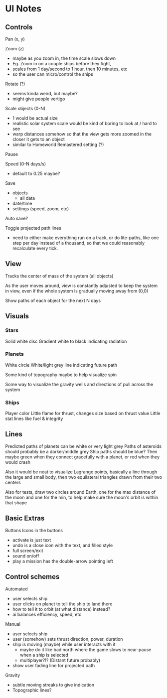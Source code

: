 # UI Notes

## Controls

Pan (x, y)

Zoom (z)
- maybe as you zoom in, the time scale slows down
- Eg. Zoom in on a couple ships before they fight,
- scales from 1 day/second to 1 hour, then 10 minutes, etc
- so the user can micro/control the ships

Rotate (?)

- seems kinda weird, but maybe?
- might give people vertigo

Scale objects (0-N)

- 1 would be actual size
- realistic solar system scale would be kind of boring to look at / hard to see
- warp distances somehow so that the view gets more zoomed in the closer it gets to an object
- similar to Homeworld Remastered setting (?)

Pause

Speed (0-N days/s)

- default to 0.25 maybe?

Save

- objects
  - all data
- date/time
- settings (speed, zoom, etc)

Auto save?

Toggle projected path lines
- need to either make everything run on a track, or do lite-paths, like one step per day instead of a thousand, so that we could reasonably recalculate every tick.

## View

Tracks the center of mass of the system (all objects)

As the user moves around, view is constantly adjusted to keep the system in view, even if the whole system is gradually moving away from (0,0)

Show paths of each object for the next N days

## Visuals

### Stars

Solid white disc
Gradient white to black indicating radiation

### Planets

White circle
White/light grey line indicating future path

Some kind of topography maybe to help visualize spin

Some way to visualize the gravity wells and directions of pull across the system

### Ships

Player color
Little flame for thrust, changes size based on thrust value
Little stat lines like fuel & integrity

## Lines

Predicted paths of planets can be white or very light grey
Paths of asteroids should probably be a darker/middle grey
Ship paths should be blue? Then maybe green when they connect gracefully with a planet, or red when they would crash

Also it would be neat to visualize Lagrange points, basically a line through the large and small body, then two equilateral triangles drawn from their two centers

Also for tests, draw two circles around Earth, one for the max distance of the moon and one for the min, to help make sure the moon's orbit is within that shape

## Basic Extras

Buttons
Icons in the buttons

- activate is just text
- undo is a close icon with the text, and filled style
- full screen/exit
- sound on/off
- play a mission has the double-arrow pointing left

## Control schemes

Automated

- user selects ship
- user clicks on planet to tell the ship to land there
- how to tell it to orbit (at what distance) instead?
- ai balances efficiency, speed, etc

Manual

- user selects ship
- user (somehow) sets thrust direction, power, duration
- ship is moving (maybe) while user interacts with it
  - maybe do it like bad north where the game slows to near-pause when a ship is selected
  - multiplayer?!? (Distant future probably)
- show user fading line for projected path

Gravity

- subtle moving streaks to give indication
- Topographic lines?

